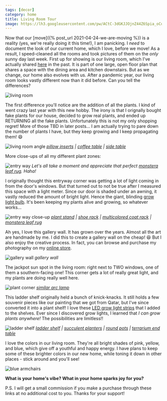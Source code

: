 ```yaml
---
tags: [decor]
category: home
title: Living Room Tour
image: https://lh3.googleusercontent.com/pw/ACtC-3dGKJJOjnZ44Z6Spia_oCuZBYFO9nhMvzD7hc0oR8f55jeeAlSntcjQw8SHTZXhIjxpdeIvHOftbNZwHq2sp4JFv_4kZhpVQ-iXIjppUvIK5xJx7uCBXRJcZ700u10-opHbCJjKUTwWhVyFclA2A0qMlQ=w1000-h667-no?authuser=0
---
```


Now that our [move]({% post_url 2021-04-24-we-are-moving %}) is a reality (yes, we're really doing it this time!), I am panicking. I *need* to document the look of our current home, which I love, before we move! As a result, I speed-cleaned all the rooms and took pictures of them on the *only* sunny day last week. First up for showing is our living room, which I've actually shared [here](https://fortheliangrun.com/our-happy-modern-living-room-tour-before-after/) in the past. It is part of one large, open floor plan that shares a space with the dining area and kitchen downstairs. But as we change, our home also evolves with us. After a pandemic year, our living room looks vastly different now than it did before. Can you tell the differences?

![living room](https://lh3.googleusercontent.com/pw/ACtC-3dGKJJOjnZ44Z6Spia_oCuZBYFO9nhMvzD7hc0oR8f55jeeAlSntcjQw8SHTZXhIjxpdeIvHOftbNZwHq2sp4JFv_4kZhpVQ-iXIjppUvIK5xJx7uCBXRJcZ700u10-opHbCJjKUTwWhVyFclA2A0qMlQ=w1000-h667-no?authuser=0)

The first difference you'll notice are the addition of all the plants. I kind of went crazy last year with this new hobby. The irony is that I orignally bought fake plants for our house, decided to grow real plants, and ended up RETURNING all the fake plants. Unfortunately this is not my only shopping regret! More of those TBD in later posts... I am actually trying to pare down the number of plants I have, but they keep growing and I keep propagating them! :smile:

![living room angle](https://lh3.googleusercontent.com/pw/ACtC-3dkNSvuqSu9a5CMDMBDAgeGV7ryrGud33hmiJsvtIChXjRm3Dsse06yQu59iIHZnx9NhfgQF1xnLZ6Cy4sejn_9pVTC6mzXgmYeMyYlgQg166zb85ZCcx6dRk6rxbGm2Qhimxs2zSwM0yhC-fbPzVd5Sw=w1000-h667-no?authuser=0)
*[pillow inserts](https://amzn.to/2QkdElX) | [coffee table](https://amzn.to/2QsvRxC) | [side table](https://amzn.to/3sOQ9yk)*

More close-ups of all my different plant zones:

![entry way](https://lh3.googleusercontent.com/pw/ACtC-3ee139qN7i8v-ckw_2EnMa2TdMo38kdcA05eYTys-KWw33W5zGGHOj8DX1O91zAJCRz6nRyAr-whDvO3yteMxl3oBzSzvbMbZ5ldr-7Z4nF85ZyLIj68illl_CmvMXc1vp8H_WiCGdJ5SdO4HLHTqVV8A=w501-h751-no?authuser=0)
*Let's all take a moment and appreciate that perfect [monstera leaf rug](https://amzn.to/3elOsmM). Haha!*

I originally thought this entryway corner was getting a lot of light coming in from the door's windows. But that turned out to not be true after I measured this space with a light meter. Since our door is shaded under an awning, it vastly reduced the amount of bright light. Hence the giant, blinding [grow light bulb](https://amzn.to/3xlbO4P). It's been keeping my plants alive and growing, so whatever works...

![entry way close-up](https://lh3.googleusercontent.com/pw/ACtC-3dLr0C4Se_Qbfz2Pj1Ti8wNPr7BTmNJLwDyTakvLmR8Y0HBesJF9a6VrvV41d3NJaIbQIcMlpF0GcrzcaS2r1ErUQe6A5EQciFIUJ0DfOoyGIlZunZGiq9npmEVM6G7VeJnkaVxN9aMAo-7GADEW8sTtA=w1000-h667-no?authuser=0)
*[plant stand](https://amzn.to/3dKxtvx) | [shoe rack](https://amzn.to/3erbicN) | [multicolored coat rack](https://amzn.to/3xnbGBF) | [monstera leaf rug](https://amzn.to/3elOsmM)*

Ah yes, I love this gallery wall. It has grown over the years. Almost all the art are handmade by me. I did this to create a gallery wall on the cheap! :laughing: But I also enjoy the creative process. In fact, you can browse and purchase my photography on my [online store](https://society6.com/jessicapei).

![gallery wall](https://lh3.googleusercontent.com/pw/ACtC-3cGe9shUh7RTIKBRlGMccf7A4JD56-lnnrNJyy_TR0K4oIvXojEzdbQZtkVCGnj803IgCJ63MFiKeY6dbzelioqbMAQfEiNaHHXGb8UrucLkpgWKIZvbzLU6_UM50cbP07ELcLeVee02NZIF2EiLSySuQ=w501-h751-no?authuser=0)
*gallery wall*

The jackpot sun spot in the living room: right next to TWO windows, one of them a southern-facing one! This corner gets a lot of really great light, and my plants are doing really well here.

![plant corner](https://lh3.googleusercontent.com/pw/ACtC-3fbPrcoH4cprp_XDqCt6foMj676AEZ4Ls2AaKX3QN-gm9xfNy3TIemoInKzNcpMswfps1gG-jfkdA8kNPyA694HlnnINvcSJLMF9Rv0vp9bLdEdQcgMn91dM1ct8BZ34Hj1zbKNe2Oi8baX4aoEx1ECnw=w501-h751-no?authuser=0)
*[similar arc lamp](https://amzn.to/32GMbgG)*

This ladder shelf originally held a bunch of knick-knacks. It still holds a few souvenir pieces like our painting that we got from Qatar, but I've since converted it into a plant shelf! I love these [LED grow light strips](https://amzn.to/3nhV0XH) that I added to the shelves. Ever since I discovered grow lights, I learned that *I can grow plants anywhere!* The possibilities are limitless!!

![ladder shelf](https://lh3.googleusercontent.com/pw/ACtC-3fHW0AT5G8phSxEqpAm4wFcqAbher0hwSKN7JvAtc-g4oGH5PSoFQKPD4U0quStFakqmQdl6PsqO2aGSf2I93kHylcVk3iKLwIN4FewevrBMNNfLPvlZUfm-7cbipN2oEMGkcYHi2nnYVU6KAxKqd9Yvg=w501-h751-no?authuser=0)
*[ladder shelf](https://amzn.to/3tNatSg) | [succulent planters](https://amzn.to/3dNaWOD) | [round pots](https://amzn.to/3sM2aVl) | [terrarium end table](https://amzn.to/3xnpsVa)*

I love the colors in our living room. They're all bright shades of pink, yellow, and blue, which give off a youthful and happy energy. I have plans to keep some of these brighter colors in our new home, while toning it down in other places - stick around and you'll see!

![blue armchairs](https://lh3.googleusercontent.com/pw/ACtC-3efnjbid1mWIiVIv_fQPP89MnjIHb32b_piakfjOrjlc1Echa5gV1ZCfMfIU-Vf64Q3Xd7HSYHgrnW99NG8OAnV7bhYhCZJeHyea_ukkzow9l4PPXtDveGvBViCTxnzU668LlpvNxhv0YJsBLcZdUJPSw=w1000-h667-no?authuser=0)

**What is your home's vibe? What in your home sparks joy for you?**

P.S. I will get a small commission if you make a purchase through these links at no additional cost to you. Thanks for your support!
